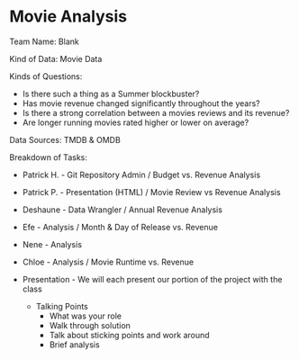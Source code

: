 # Movie Analysis

Team Name: Blank

Kind of Data: Movie Data

Kinds of Questions:
  * Is there such a thing as a Summer blockbuster?
  * Has movie revenue changed significantly throughout the years?
  * Is there a strong correlation between a movies reviews and its revenue?
  * Are longer running movies rated higher or lower on average?

Data Sources: TMDB & OMDB

Breakdown of Tasks:
  * Patrick H. - Git Repository Admin / Budget vs. Revenue Analysis
  * Patrick P. -  Presentation (HTML) / Movie Review vs Revenue Analysis
  * Deshaune - Data Wrangler / Annual Revenue Analysis
  * Efe - Analysis / Month & Day of Release vs. Revenue
  * Nene - Analysis
  * Chloe - Analysis / Movie Runtime vs. Revenue
  
  * Presentation - We will each present our portion of the project with the class
    * Talking Points
      * What was your role
      * Walk through solution
      * Talk about sticking points and work around
      * Brief analysis

